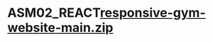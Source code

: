 # ASM02_REACT[responsive-gym-website-main.zip](https://github.com/Huyntnfx17926/ASM02_REACT/files/9915645/responsive-gym-website-main.zip)
